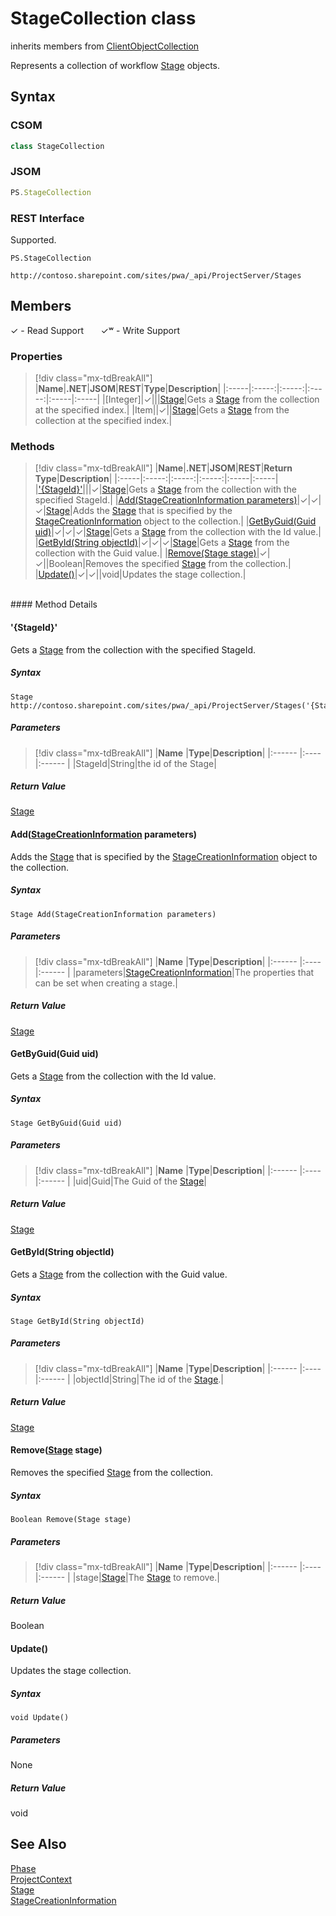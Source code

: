 [comment]: # (Name:StageCollection)
[comment]: # (Name:Microsoft.ProjectServer.StageCollection)
[comment]: # (Type:class)
[comment]: # (Status:Verified)

# <a name="name"></a>StageCollection class

inherits members from [ClientObjectCollection<Stage>](https://msdn.microsoft.com/EN-US/library/ee539303)<br/>

<a name="description"></a>Represents a collection of workflow [Stage](Stage.md) objects.

## <a name="syntax"></a>Syntax

### CSOM

```cs
class StageCollection 
```
### JSOM

```javascript
PS.StageCollection
```
### REST Interface

Supported.

```
PS.StageCollection

http://contoso.sharepoint.com/sites/pwa/_api/ProjectServer/Stages
```

## <a name="members"></a>Members


&#x2713; - Read Support &nbsp;&nbsp;&nbsp;&nbsp;&nbsp;&nbsp;&#x2713;&#x02B7; - Write Support

### <a name="properties"></a>Properties
> [!div class="mx-tdBreakAll"]
|**Name**|**.NET**|**JSOM**|**REST**|**Type**|**Description**|
|:-----|:-----:|:-----:|:-----:|:-----|:-----|
|<a name="[Integer]"></a>[Integer]|&#x2713;|||[Stage](Stage.md)|Gets a [Stage](Stage.md) from the collection at the specified index.|
|<a name="Item"></a>Item||&#x2713;||[Stage](Stage.md)|Gets a [Stage](Stage.md) from the collection at the specified index.|

### <a name="methods"></a>Methods
> [!div class="mx-tdBreakAll"]
|**Name**|**.NET**|**JSOM**|**REST**|**Return Type**|**Description**|
|:-----|:-----:|:-----:|:-----:|:-----|:-----|
|[&#39;{StageId}&#39;](#&#39;{StageId}&#39;)|||&#x2713;|[Stage](Stage.md)|Gets a [Stage](Stage.md) from the collection with the specified StageId.|
|[Add(StageCreationInformation parameters)](#Add_[StageCreationInformation]_StageCreationInformation.md__parameters_)|&#x2713;|&#x2713;|&#x2713;|[Stage](Stage.md)|Adds the [Stage](Stage.md) that is specified by the [StageCreationInformation](StageCreationInformation.md) object to the collection.|
|[GetByGuid(Guid uid)](#GetByGuid_Guid_uid_)|&#x2713;|&#x2713;|&#x2713;|[Stage](Stage.md)|Gets a [Stage](Stage.md) from the collection with the Id value.|
|[GetById(String objectId)](#GetById_String_objectId_)|&#x2713;|&#x2713;|&#x2713;|[Stage](Stage.md)|Gets a [Stage](Stage.md) from the collection with the Guid value.|
|[Remove(Stage stage)](#Remove_[Stage]_Stage.md__stage_)|&#x2713;|&#x2713;||Boolean|Removes the specified [Stage](Stage.md) from the collection.|
|[Update()](#Update__)|&#x2713;|&#x2713;||void|Updates the stage collection.|

<br/>
#### Method Details

#### <a name="&#39;{StageId}&#39;"></a>&#39;{StageId}&#39;
 
Gets a [Stage](Stage.md) from the collection with the specified StageId.

##### Syntax

```
Stage http://contoso.sharepoint.com/sites/pwa/_api/ProjectServer/Stages('{StageId}')
```

##### Parameters
> [!div class="mx-tdBreakAll"]
|**Name** |**Type**|**Description**|
|:------ |:----|:------ |
|StageId|String|the id of the Stage|

##### Return Value

[Stage](Stage.md)

#### <a name="Add_[StageCreationInformation]_StageCreationInformation.md__parameters_"></a>Add([StageCreationInformation](StageCreationInformation.md) parameters)
 
Adds the [Stage](Stage.md) that is specified by the [StageCreationInformation](StageCreationInformation.md) object to the collection.

##### Syntax

```
Stage Add(StageCreationInformation parameters)
```

##### Parameters
> [!div class="mx-tdBreakAll"]
|**Name** |**Type**|**Description**|
|:------ |:----|:------ |
|parameters|[StageCreationInformation](StageCreationInformation.md)|The properties that can be set when creating a stage.|

##### Return Value

[Stage](Stage.md)

#### <a name="GetByGuid_Guid_uid_"></a>GetByGuid(Guid uid)
 
Gets a [Stage](Stage.md) from the collection with the Id value.

##### Syntax

```
Stage GetByGuid(Guid uid)
```

##### Parameters
> [!div class="mx-tdBreakAll"]
|**Name** |**Type**|**Description**|
|:------ |:----|:------ |
|uid|Guid|The Guid of the [Stage](Stage.md)|

##### Return Value

[Stage](Stage.md)

#### <a name="GetById_String_objectId_"></a>GetById(String objectId)
 
Gets a [Stage](Stage.md) from the collection with the Guid value.

##### Syntax

```
Stage GetById(String objectId)
```

##### Parameters
> [!div class="mx-tdBreakAll"]
|**Name** |**Type**|**Description**|
|:------ |:----|:------ |
|objectId|String|The id of the [Stage](Stage.md).|

##### Return Value

[Stage](Stage.md)

#### <a name="Remove_[Stage]_Stage.md__stage_"></a>Remove([Stage](Stage.md) stage)
 
Removes the specified [Stage](Stage.md) from the collection.

##### Syntax

```
Boolean Remove(Stage stage)
```

##### Parameters
> [!div class="mx-tdBreakAll"]
|**Name** |**Type**|**Description**|
|:------ |:----|:------ |
|stage|[Stage](Stage.md)|The [Stage](Stage.md) to remove.|

##### Return Value

Boolean

#### <a name="Update__"></a>Update()
 
Updates the stage collection.

##### Syntax

```
void Update()
```

##### Parameters

None

##### Return Value

void

## <a name="seeAlso"></a>See Also

[Phase](Phase.md)<br/>
[ProjectContext](ProjectContext.md)<br/>
[Stage](Stage.md)<br/>
[StageCreationInformation](StageCreationInformation.md)<br/>
